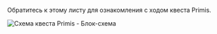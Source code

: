 Обратитесь к этому листу для ознакомления с ходом квеста Primis.

![Схема квеста Primis - Блок-схема](https://user-images.githubusercontent.com/13719743/212953877-f434084a-7489-4184-949d-c3c8eb6c15bd.png)
